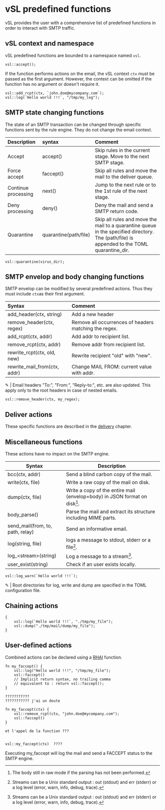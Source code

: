 # vSL predefined functions

vSL provides the user with a comprehensive list of predefined functions in order to interact with SMTP traffic.

## vSL context and namespace

vSL predefined functions are bounded to a namespace named `vsl`.

```rust,ignore
vsl::accept();      
```

If the function performs actions on the email, the vSL context `ctx` must be passed as the first argument. However, the context can be omitted if the function has no argument or doesn't require it.

```rust,ignore
vsl::add_rcpt(ctx, `john.doe@mycompany.com`);
vsl::log(`Hello world !!!`, "/tmp/my_log");   
```

## SMTP state changing functions

The state of an SMTP transaction can be changed through specific functions sent by the rule engine. They do not change the email context.

| Description |  syntax | Comment
| :--- | :--- | :---
| Accept | accept() | Skip rules in the current stage. Move to the next SMTP stage.
| Force accept | faccept() |Skip all rules and move the mail to the deliver queue.
| Continue processing | next() | Jump to the next rule or to the 1st rule of the next stage.
| Deny processing | deny() | Deny the mail and send a SMTP return code.
| Quarantine | quarantine(path/file) | Skip all rules and move the mail to a quarantine queue in the specified directory. The (path/file) is appended to the TOML quarantine_dir.

```rust,ignore
vsl::quarantine(virus_dir);   
```

## SMTP envelop and body changing functions

SMTP envelop can be modified by several predefined actions. Thus they must include `ctx`as their first argument.

Syntax | Comment
| :--- | :---
| add_header(ctx, string) | Add a new header
| remove_header(ctx, regex) | Remove all occurrences of headers matching the regex.
| add_rcpt(ctx, addr) | Add addr to recipient list.
| remove_rcpt(ctx, addr) | Remove addr from recipient list.
| rewrite_rcpt(ctx, old, new) | Rewrite recipient "old" with "new".
| rewrite_mail_from(ctx, addr) | Change MAIL FROM: current value with addr.

&#9998; | Email headers "To:", "From:", "Reply-to:", etc. are also updated.
This apply only to the root headers in case of nested emails.

```rust,ignore
vsl::remove_header(ctx, my_regex);   
```

## Deliver actions

These specific functions are described in the [delivery] chapter.

[delivery]: delivery.md

## Miscellaneous functions

These actions have no impact on the SMTP engine.

Syntax | Description
| ---- | ---- |
| bcc(ctx, addr) | Send a blind carbon copy of the mail.
| write(ctx, file) | Write a raw copy of the mail on disk.
| dump(ctx, file) | Write a copy of the entire mail (envelop+body) in JSON format on disk[^dump].
| body_parse() | Parse the mail and extract its structure including MIME parts.
| send_mail(from, to, path, relay) | Send an informative email.
| log(string, file) | logs a message to stdout, stderr or a file[^stream].
| log_\<stream>(string) | Log a message to a stream[^stream].
| user_exist(string) | Check if an user exists locally.

[^dump]: The body still in raw mode if the parsing has not been performed.
[^stream]: Streams can be a Unix standard output : out (stdout) and err (stderr) or a log level (error, warn, info, debug, trace).

```rust,ignore
vsl::log_warn(`Hello world !!!`);
```

&#9998; | Root directories for log, write and dump are specified in the TOML configuration file.



## Chaining actions

```rust,ignore
{
    vsl::log(`Hello world !!!`, "./tmp/my_file");
    vsl::dump("./tmp/mail/dump/my_file");
}
```

## User-defined actions

Combined actions can be declared using a [RHAI](https://rhai.rs/) function.

```rust,ignore
fn my_faccept() {                              
    vsl::log("Hello world !!!", "/tmp/my_file");
    vsl::faccept()
    // Implicit return syntax, no trailing comma
    // equivalent to : return vsl::faccept();
}

???????????
??????????? j'ai un doute 

fn my_faccept(ctx) {
    vsl::remove_rcpt(ctx, "john.doe@mycompany.com");
    vsl::faccept()
}

et l'appel de la function ???


vsl::my_faccept(ctx)  ????

```

Executing my_faccept will log the mail and send a FACCEPT status to the SMTP engine.
